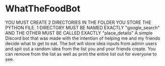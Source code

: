 # WhatTheFoodBot


YOU MUST CREATE 2 DIRECTORIES IN THE FOLDER YOU STORE THE PYTHON FILE. 1 DIRECTORY MUST BE NAMED EXACTLY "google_search" AND THE OTHER MUST BE CALLED EXACTLY "place_details" A simple Discord bot that was made with the intention of helping me and my friends decide what to get to eat. The bot will store idea inputs from admin users and spit out a random idea from the list you and your friends create. You can remove from the list as well as print the entire list out for everyone to see.
